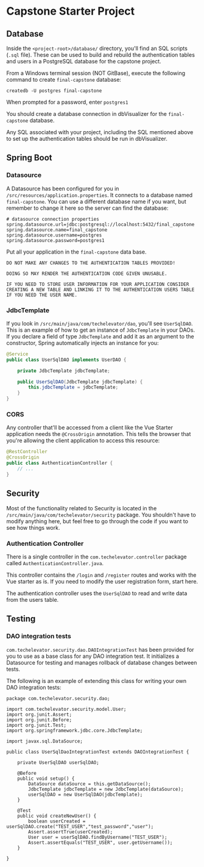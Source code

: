 # Capstone Starter Project

## Database

Inside the `<project-root>/database/` directory, you'll find an SQL scripts (`.sql` file). These can be used to build and rebuild the authentication tables and users in a PostgreSQL database for the capstone project.

From a Windows terminal session (NOT GitBase), execute the following command to create ```final-capstone``` database:

```
createdb -U postgres final-capstone
```
When prompted for a password, enter ```postgres1```

You should create a database connection in dbVisualizer for the ```final-capstone``` database.

Any SQL associated with your project, including the SQL mentioned above to set up the authentication tables should be run in dbVisualizer.

## Spring Boot

### Datasource

A Datasource has been configured for you in `/src/resources/application.properties`. It connects to a database named ```final-capstone```. You can use a different database name if you want, but remember to change it here so the server can find the database:

```
# datasource connection properties
spring.datasource.url=jdbc:postgresql://localhost:5432/final_capstone
spring.datasource.name=final_capstone
spring.datasource.username=postgres
spring.datasource.password=postgres1
```

Put all your application in the ```final-capstone``` data base.

```
DO NOT MAKE ANY CHANGES TO THE AUTHENTICATION TABLES PROVIDED!

DOING SO MAY RENDER THE AUTHENTICATION CODE GIVEN UNUSABLE.

IF YOU NEED TO STORE USER INFORMATION FOR YOUR APPLICATION CONSIDER CREATING A NEW TABLE AND LINKING IT TO THE AUTHENTICATION USERS TABLE IF YOU NEED THE USER NAME.
 ```

<div style="page-break-after: always;"></div>

### JdbcTemplate

If you look in `/src/main/java/com/techelevator/dao`, you'll see `UserSqlDAO`. This is an example of how to get an instance of `JdbcTemplate` in your DAOs. If you declare a field of type `JdbcTemplate` and add it as an argument to the constructor, Spring automatically injects an instance for you:

```java
@Service
public class UserSqlDAO implements UserDAO {

    private JdbcTemplate jdbcTemplate;

    public UserSqlDAO(JdbcTemplate jdbcTemplate) {
        this.jdbcTemplate = jdbcTemplate;
    }
}
```

### CORS

Any controller that'll be accessed from a client like the Vue Starter application needs the `@CrossOrigin` annotation. This
tells the browser that you're allowing the client application to access this resource:

```java
@RestController
@CrossOrigin
public class AuthenticationController {
    // ...
}
```

## Security

Most of the functionality related to Security is located in the `/src/main/java/com/techelevator/security` package. You shouldn't have to modify anything here, but feel free to go through the code if you want to see how things work.

### Authentication Controller

There is a single controller in the `com.techelevator.controller` package called `AuthenticationController.java`.

This controller contains the `/login` and `/register` routes and works with the Vue starter as is. If you need to modify the user registration form, start here.

The authentication controller uses the `UserSqlDAO` to read and write data from the users table.

<div style="page-break-after: always;"></div>

## Testing


### DAO integration tests

`com.techelevator.security.dao.DAOIntegrationTest` has been provided for you to use as a base class for any DAO integration test. It initializes a Datasource for testing and manages rollback of database changes between tests.

The following is an example of extending this class for writing your own DAO integration tests:

```
package com.techelevator.security.dao;

import com.techelevator.security.model.User;
import org.junit.Assert;
import org.junit.Before;
import org.junit.Test;
import org.springframework.jdbc.core.JdbcTemplate;

import javax.sql.DataSource;

public class UserSqlDaoIntegrationTest extends DAOIntegrationTest {

    private UserSqlDAO userSqlDAO;

    @Before
    public void setup() {
        DataSource dataSource = this.getDataSource();
        JdbcTemplate jdbcTemplate = new JdbcTemplate(dataSource);
        userSqlDAO = new UserSqlDAO(jdbcTemplate);
    }

    @Test
    public void createNewUser() {
        boolean userCreated = userSqlDAO.create("TEST_USER","test_password","user");
        Assert.assertTrue(userCreated);
        User user = userSqlDAO.findByUsername("TEST_USER");
        Assert.assertEquals("TEST_USER", user.getUsername());
    }

}
```